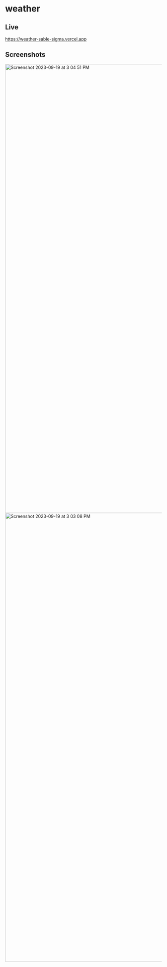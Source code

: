 # weather


## Live

https://weather-sable-sigma.vercel.app


## Screenshots

<img width="1440" alt="Screenshot 2023-09-19 at 3 04 51 PM" src="https://github.com/ani1609/weather/assets/89239354/2d07a6fb-31c5-4c0a-8a5f-ee5c61ae24c4">

<img width="1440" alt="Screenshot 2023-09-19 at 3 03 08 PM" src="https://github.com/ani1609/weather/assets/89239354/1928a5ef-2ae4-4ded-9d69-953d1a47f9ed">
